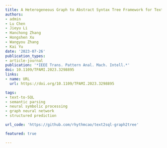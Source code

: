 ```yaml
---
title: A Heterogeneous Graph to Abstract Syntax Tree Framework for Text-to-SQL
authors:
- admin
- Lu Chen
- Jieyu Li
- Hanchong Zhang
- Hongshen Xu
- Wangyou Zhang
- Kai Yu
date: '2023-07-26'
publication_types:
- article-journal
publication: '*IEEE Trans. Pattern Anal. Mach. Intell.*'
doi: 10.1109/TPAMI.2023.3298895
links:
- name: URL
  url: https://doi.org/10.1109/TPAMI.2023.3298895

tags:
- text-to-SQL
- semantic parsing
- neural symbolic processing
- graph neural network
- structured prediction

url_code: 'https://github.com/rhythmcao/text2sql-graph2tree'

featured: true

---
```

